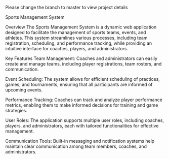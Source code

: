 Please change the branch to master to view project details

Sports Management System

Overview The Sports Management System is a dynamic web application designed to facilitate the management of sports teams, events, and athletes. This system streamlines various processes, including team registration, scheduling, and performance tracking, while providing an intuitive interface for coaches, players, and administrators.

Key Features Team Management: Coaches and administrators can easily create and manage teams, including player registrations, team rosters, and communication.

Event Scheduling: The system allows for efficient scheduling of practices, games, and tournaments, ensuring that all participants are informed of upcoming events.

Performance Tracking: Coaches can track and analyze player performance metrics, enabling them to make informed decisions for training and game strategies.

User Roles: The application supports multiple user roles, including coaches, players, and administrators, each with tailored functionalities for effective management.

Communication Tools: Built-in messaging and notification systems help maintain clear communication among team members, coaches, and administrators.
